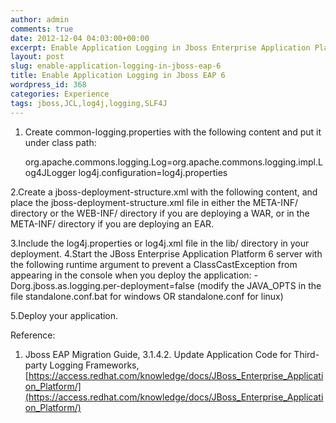 ```yaml
---
author: admin
comments: true
date: 2012-12-04 04:03:00+00:00
excerpt: Enable Application Logging in Jboss Enterprise Application Platform 6
layout: post
slug: enable-application-logging-in-jboss-eap-6
title: Enable Application Logging in Jboss EAP 6
wordpress_id: 368
categories: Experience
tags: jboss,JCL,log4j,logging,SLF4J
---
```


1. Create common-logging.properties with the following content and put it under class path:

    org.apache.commons.logging.Log=org.apache.commons.logging.impl.Log4JLogger
    log4j.configuration=log4j.properties


2.Create a jboss-deployment-structure.xml with the following content, and place the jboss-deployment-structure.xml file in either the META-INF/ directory or the WEB-INF/ directory if you are deploying a WAR, or in the META-INF/ directory if you are deploying an EAR.

    
    
    	
    		
    		
    			
    			
    			
    		
    	
    


3.Include the log4j.properties or log4j.xml file in the lib/ directory in your deployment.
4.Start the JBoss Enterprise Application Platform 6 server with the following runtime argument to prevent a ClassCastException from appearing in the console when you deploy the application: -Dorg.jboss.as.logging.per-deployment=false (modify the JAVA_OPTS in the file standalone.conf.bat for windows OR standalone.conf for linux)

5.Deploy your application.

Reference:
1. Jboss EAP Migration Guide, 3.1.4.2. Update Application Code for Third-party Logging Frameworks, [https://access.redhat.com/knowledge/docs/JBoss_Enterprise_Application_Platform/](https://access.redhat.com/knowledge/docs/JBoss_Enterprise_Application_Platform/)
